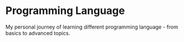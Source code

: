 # Programming Language
My personal journey of learning different programming language - from basics to advanced topics.
